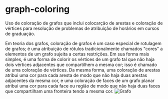 # graph-coloring

Uso de coloração de grafos que inclui colocarção de arestas e coloração de vértices para resolução de problemas de atribuição de horários em cursos de graduação.

Em teoria dos grafos, coloração de grafos é um caso especial de rotulagem de grafos; é uma atribuição de rótulos tradicionalmente chamados "cores" a elementos de um grafo sujeita a certas restrições. Em sua forma mais simples, é uma forma de colorir os vértices de um grafo tal que não haja dois vértices adjacentes que compartilhem a mesma cor; isso é chamado de uma coloração de vértices. Da mesma forma, uma coloração de arestas atribui uma cor para cada aresta de modo que não haja duas arestas adjacentes da mesma cor, e uma coloração de faces de um grafo planar atribui uma cor para cada face ou região de modo que não haja duas faces que compartilham uma fronteira tendo a mesma cor.
![Grafo](https://pt.wikipedia.org/wiki/Colora%C3%A7%C3%A3o_de_grafos#/media/File:Petersen_graph_3-coloring.svg)
